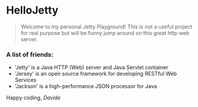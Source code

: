 # HelloJetty

> Welcome to my personal Jetty Playground!
> This is not a useful project for real purpose but will be funny jump around on this great http web server.

### A list of friends:

* 'Jetty' is a Java HTTP (Web) server and Java Servlet container 
* 'Jersey' is an open source framework for developing RESTful Web Services
* 'Jackson' is a high-performance JSON processor for Java

Happy coding,
*Davide*
